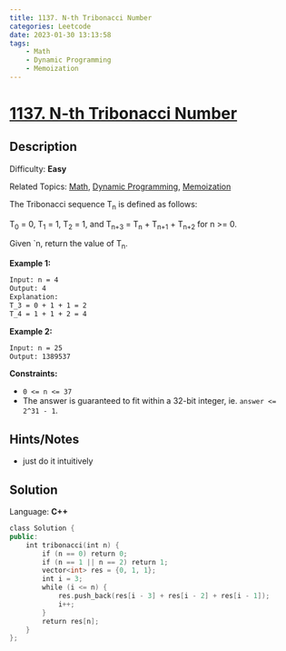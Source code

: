 ```yaml
---
title: 1137. N-th Tribonacci Number
categories: Leetcode
date: 2023-01-30 13:13:58
tags:
    - Math
    - Dynamic Programming
    - Memoization
---
```


# [1137\. N-th Tribonacci Number](https://leetcode.com/problems/n-th-tribonacci-number/)

## Description

Difficulty: **Easy**

Related Topics: [Math](https://leetcode.com/tag/math/), [Dynamic Programming](https://leetcode.com/tag/dynamic-programming/), [Memoization](https://leetcode.com/tag/memoization/)

The Tribonacci sequence T<sub>n</sub> is defined as follows:

T<sub>0</sub> = 0, T<sub>1</sub> = 1, T<sub>2</sub> = 1, and T<sub>n+3</sub> = T<sub>n</sub> + T<sub>n+1</sub> + T<sub>n+2</sub> for n >= 0.

Given `n, return the value of T<sub>n</sub>.

**Example 1:**

```bash
Input: n = 4
Output: 4
Explanation:
T_3 = 0 + 1 + 1 = 2
T_4 = 1 + 1 + 2 = 4
```

**Example 2:**

```bash
Input: n = 25
Output: 1389537
```

**Constraints:**

* `0 <= n <= 37`
* The answer is guaranteed to fit within a 32-bit integer, ie. `answer <= 2^31 - 1`.

## Hints/Notes

* just do it intuitively

## Solution

Language: **C++**

```C++
class Solution {
public:
    int tribonacci(int n) {
        if (n == 0) return 0;
        if (n == 1 || n == 2) return 1;
        vector<int> res = {0, 1, 1};
        int i = 3;
        while (i <= n) {
            res.push_back(res[i - 3] + res[i - 2] + res[i - 1]);
            i++;
        }
        return res[n];
    }
};
```
